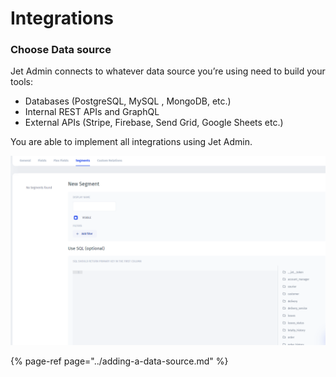 # Integrations

### Choose Data source

Jet Admin connects to whatever data source you’re using need to build your tools:

* Databases \(PostgreSQL, MySQL , MongoDB, etc.\)
* Internal REST APIs and GraphQL
* External APIs \(Stripe, Firebase, Send Grid, Google Sheets etc.\)

You are able to implement all integrations using Jet Admin.

![](../../.gitbook/assets/image%20%2845%29.png)





{% page-ref page="../adding-a-data-source.md" %}

